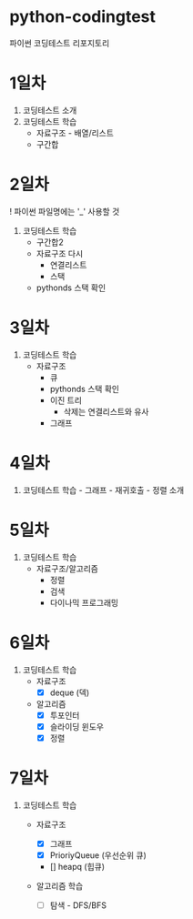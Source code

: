 # python-codingtest
파이썬 코딩테스트 리포지토리

# 1일차
1. 코딩테스트 소개
2. 코딩테스트 학습
    - 자료구조 - 배열/리스트
    - 구간합

# 2일차
! 파이썬 파일명에는 '_' 사용할 것
1. 코딩테스트 학습
    - 구간합2
    - 자료구조 다시
        - 연결리스트
        - 스택
    - pythonds 스택 확인

# 3일차
1. 코딩테스트 학습
    - 자료구조
        - 큐
        - pythonds 스택 확인
        - 이진 트리
            - 삭제는 연결리스트와 유사
        - 그래프
# 4일차
1. 코딩테스트 학습
        - 그래프
        - 재귀호출
        - 정렬 소개

# 5일차
1. 코딩테스트 학습
    - 자료구조/알고리즘
        - 정렬
        - 검색
        - 다이나믹 프로그래밍

# 6일차
1. 코딩테스트 학습
    - 자료구조
        - [x] deque (덱)
    - 알고리즘
        - [x] 투포인터
        - [x] 슬라이딩 윈도우
        - [x] 정렬

# 7일차
1. 코딩테스트 학습
    - 자료구조
        - [x] 그래프
        - [x] PrioriyQueue (우선순위 큐)
        - [] heapq (힙큐)
        
    - 알고리즘 학습
        - [ ] 탐색 - DFS/BFS
        

    